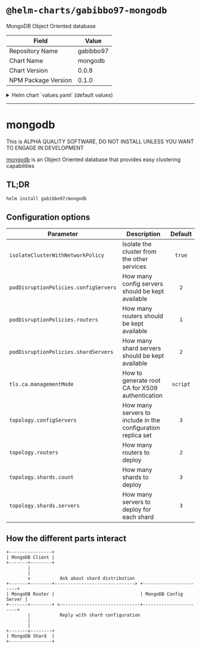 # `@helm-charts/gabibbo97-mongodb`

MongoDB Object Oriented database

| Field               | Value     |
| ------------------- | --------- |
| Repository Name     | gabibbo97 |
| Chart Name          | mongodb   |
| Chart Version       | 0.0.8     |
| NPM Package Version | 0.1.0     |

<details>

<summary>Helm chart `values.yaml` (default values)</summary>

```yaml
nameOverride: ''
fullnameOverride: ''

# Images
images:
  database:
    repository: mongo
    tag: '4.0.6'
    pullPolicy: IfNotPresent
  tls:
    repository: debian
    tag: '9'
    pullPolicy: Always

# Topology configuration
topology:
  # How many config servers
  configServers: 3
  shards:
    # How many shards
    count: 1
    # How many servers for each shard
    servers: 3
  # How many routers
  routers: 2

# Do not allow clients to communicate directly with cluster members
isolateClusterWithNetworkPolicy: true

# Pod disruption policies
podDisruptionPolicies:
  configServers: 2
  shardServers: 2
  routers: 1

# TLS
tls:
  ca:
    # Choose between
    #   manual        TLS certificate generation is manual
    #   script        Use scripts to generate certificates
    managementMode: script

# Persistent volumes
persistentVolumeClaims:
  enabled: false
  size: 2Gi
```

</details>

---

# mongodb

This is ALPHA QUALITY SOFTWARE, DO NOT INSTALL UNLESS YOU WANT TO ENGAGE IN DEVELOPMENT

[mongodb](https://www.mongodb.com) is an Object Oriented database that provides easy clustering capabilities

## TL;DR

```bash
helm install gabibbo97/mongodb
```

## Configuration options

| Parameter                             | Description                                                  | Default  |
| ------------------------------------- | ------------------------------------------------------------ | :------: |
| `isolateClusterWithNetworkPolicy`     | Isolate the cluster from the other services                  |  `true`  |
| `podDisruptionPolicies.configServers` | How many config servers should be kept available             |   `2`    |
| `podDisruptionPolicies.routers`       | How many routers should be kept available                    |   `1`    |
| `podDisruptionPolicies.shardServers`  | How many shard servers should be kept available              |   `2`    |
| `tls.ca.managementMode`               | How to generate root CA for X509 authentication              | `script` |
| `topology.configServers`              | How many servers to include in the configuration replica set |   `3`    |
| `topology.routers`                    | How many routers to deploy                                   |   `2`    |
| `topology.shards.count`               | How many shards to deploy                                    |   `3`    |
| `topology.shards.servers`             | How many servers to deploy for each shard                    |   `3`    |

## How the different parts interact

```text
+----------------+
| MongoDB Client |
+-------+--------+
        |
        |
        v           Ask about shard distribution
+-------+--------+------------------------------> +-----------------------+
| MongoDB Router |                                | MongoDB Config Server |
+-------+--------+ <------------------------------+-----------------------+
        |           Reply with shard configuration
        |
        |
+-------v--------+
| MongoDB Shard  |
+----------------+
```
